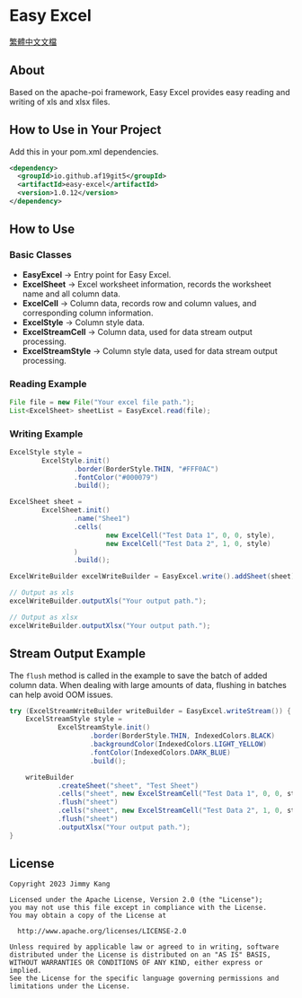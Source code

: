 # Easy Excel

[繁體中文文檔](README_ZH.md)

## About

Based on the apache-poi framework, Easy Excel provides easy reading and writing of xls and xlsx files.

## How to Use in Your Project

Add this in your pom.xml dependencies.

```xml
<dependency>
  <groupId>io.github.af19git5</groupId>
  <artifactId>easy-excel</artifactId>
  <version>1.0.12</version>
</dependency>
```

## How to Use

### Basic Classes

* **EasyExcel** -> Entry point for Easy Excel.
* **ExcelSheet** -> Excel worksheet information, records the worksheet name and all column data.
* **ExcelCell** -> Column data, records row and column values, and corresponding column information.
* **ExcelStyle** -> Column style data.
* **ExcelStreamCell** -> Column data, used for data stream output processing.
* **ExcelStreamStyle** -> Column style data, used for data stream output processing.

### Reading Example

```java
File file = new File("Your excel file path.");
List<ExcelSheet> sheetList = EasyExcel.read(file);
```

### Writing Example

```java
ExcelStyle style =
        ExcelStyle.init()
                .border(BorderStyle.THIN, "#FFF0AC")
                .fontColor("#000079")
                .build();

ExcelSheet sheet =
        ExcelSheet.init()
                .name("Shee1")
                .cells(
                        new ExcelCell("Test Data 1", 0, 0, style),
                        new ExcelCell("Test Data 2", 1, 0, style)
                )
                .build();

ExcelWriteBuilder excelWriteBuilder = EasyExcel.write().addSheet(sheet);

// Output as xls
excelWriteBuilder.outputXls("Your output path.");

// Output as xlsx
excelWriteBuilder.outputXlsx("Your output path.");
```

## Stream Output Example

The `flush` method is called in the example to save the batch of added column data. When dealing with large amounts of data, flushing in batches can help avoid OOM issues.

```java
try (ExcelStreamWriteBuilder writeBuilder = EasyExcel.writeStream()) {
    ExcelStreamStyle style =
            ExcelStreamStyle.init()
                    .border(BorderStyle.THIN, IndexedColors.BLACK)
                    .backgroundColor(IndexedColors.LIGHT_YELLOW)
                    .fontColor(IndexedColors.DARK_BLUE)
                    .build();

    writeBuilder
            .createSheet("sheet", "Test Sheet")
            .cells("sheet", new ExcelStreamCell("Test Data 1", 0, 0, style))
            .flush("sheet")
            .cells("sheet", new ExcelStreamCell("Test Data 2", 1, 0, style))
            .flush("sheet")
            .outputXlsx("Your output path.");
}
```

## License

```
Copyright 2023 Jimmy Kang

Licensed under the Apache License, Version 2.0 (the "License");
you may not use this file except in compliance with the License.
You may obtain a copy of the License at

  http://www.apache.org/licenses/LICENSE-2.0

Unless required by applicable law or agreed to in writing, software
distributed under the License is distributed on an "AS IS" BASIS,
WITHOUT WARRANTIES OR CONDITIONS OF ANY KIND, either express or implied.
See the License for the specific language governing permissions and
limitations under the License.
```
